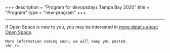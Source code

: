 +++
description = "Program for devopsdays Tampa Bay 2020"
title = "Program"
type = "new-program"
+++
<div class = "row">
  <div class = "col">
    <hr />
    If Open Space is new to you, you may be interested in <a href="/pages/open-space-format">more details about Open Space</a>.

    More information coming soon, we will keep you posted.
    <hr />
  </div>
</div>